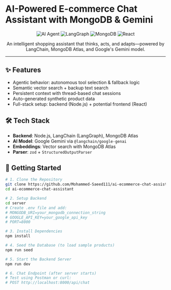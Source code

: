 # AI-Powered E-commerce Chat Assistant with MongoDB & Gemini

<div align="center">

![AI Agent](https://img.shields.io/badge/AI-Agent-blue?style=for-the-badge&logo=openai)
![LangGraph](https://img.shields.io/badge/LangGraph-JS-green?style=for-the-badge)
![MongoDB](https://img.shields.io/badge/MongoDB-Atlas-green?style=for-the-badge&logo=mongodb)
![React](https://img.shields.io/badge/React-Frontend-blue?style=for-the-badge&logo=react)

An intelligent shopping assistant that thinks, acts, and adapts—powered by LangChain, MongoDB Atlas, and Google's Gemini model.


</div>


---

## ✨ Features
- Agentic behavior: autonomous tool selection & fallback logic  
- Semantic vector search + backup text search  
- Persistent context with thread-based chat sessions  
- Auto-generated synthetic product data  
- Full-stack setup: backend (Node.js) + potential frontend (React)

## 🛠 Tech Stack
- **Backend**: Node.js, LangChain (LangGraph), MongoDB Atlas  
- **AI Model**: Google Gemini via `@langchain/google-genai`  
- **Embeddings**: Vector search with MongoDB Atlas  
- **Parser**: `zod` + `StructuredOutputParser`

## 🚀 Getting Started

```bash
# 1. Clone the Repository
git clone https://github.com/Mohammed-Saeed111/ai-ecommerce-chat-assistant.git
cd ai-ecommerce-chat-assistant

# 2. Setup Backend
cd server
# Create .env file and add:
# MONGODB_URI=your_mongodb_connection_string
# GOOGLE_API_KEY=your_google_api_key
# PORT=8000

# 3. Install Dependencies
npm install

# 4. Seed the Database (to load sample products)
npm run seed

# 5. Start the Backend Server
npm run dev

# 6. Chat Endpoint (after server starts)
# Test using Postman or curl:
# POST http://localhost:8000/api/chat
